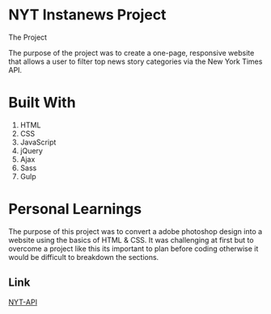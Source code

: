 # NYT Instanews Project


The Project

The purpose of the project was to create a one-page, responsive website that allows a user to filter top news story categories via the New York Times API. 

# Built With
1. HTML
2. CSS
3. JavaScript
4. jQuery
5. Ajax
6. Sass
7. Gulp



# Personal Learnings

The purpose of this project was to convert a adobe photoshop design into a website using the basics of HTML & CSS. It was challenging at first but to overcome a project like this its important to plan before coding otherwise it would be difficult to breakdown the sections.


## Link
[NYT-API](https://mamzyk12.github.io/NYT-Instanews/) 
